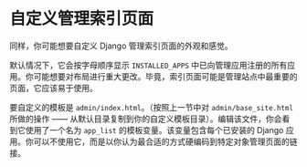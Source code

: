 # 自定义管理索引页面

同样，你可能想要自定义 Django 管理索引页面的外观和感觉。

默认情况下，它会按字母顺序显示 `INSTALLED_APPS` 中已向管理应用注册的所有应用。你可能想要对布局进行重大更改。毕竟，索引页面可能是管理站点中最重要的页面，它应该易于使用。

要自定义的模板是 `admin/index.html`。（按照上一节中对 `admin/base_site.html` 所做的操作 —— 从默认目录复制到你的自定义模板目录）。编辑该文件，你会看到它使用了一个名为 `app_list` 的模板变量。该变量包含每个已安装的 Django 应用。你可以不使用它，而是以你认为最合适的方式硬编码到特定对象管理页面的链接。
